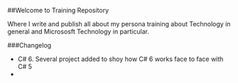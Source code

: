 ##Welcome to Training Repository

Where I write and publish all about my persona training about Technology in general and Micrososft Technology in particular.

###Changelog
- C# 6. Several project added to shoy how C# 6 works face to face with C# 5
- 
